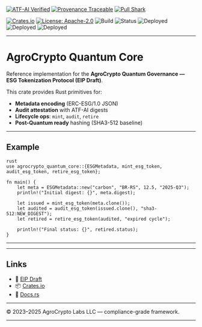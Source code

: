[![ATF-AI Verified](https://img.shields.io/badge/ATF--AI-VERIFIED-2ea44f?style=for-the-badge&logo=vercel)](https://github.com/agronetlabs/AgroPay/blob/main/docs/agropay-core-attestation.md)
[![Provenance Traceable](https://img.shields.io/badge/PROVENANCE-SIGNED-0f9d58?style=for-the-badge&logo=oci)](https://github.com/agronetlabs/AgroPay/blob/main/docs/agropay-core-attestation.md)
[![Pull Shark](https://img.shields.io/badge/PULL--SHARK-ACTIVE-0066ff?style=for-the-badge&logo=github)](https://github.com/agronetlabs/AgroPay)

[![Crates.io](https://img.shields.io/crates/v/agrocrypto-quantum-core.svg)](https://crates.io/crates/agrocrypto-quantum-core)
[![License: Apache-2.0](https://img.shields.io/badge/license-Apache--2.0-blue.svg)](https://opensource.org/licenses/Apache-2.0)
![Build](https://img.shields.io/badge/build-passing-brightgreen)
![Status](https://img.shields.io/badge/project-Verified%20Blockchain%20Infra-orange)
![Deployed](https://img.shields.io/badge/deployed-AWS-blue)
![Deployed](https://img.shields.io/badge/deployed-Cloudflare-orange)
![Deployed](https://img.shields.io/badge/deployed-OpenAI-black)

---

# AgroCrypto Quantum Core

Reference implementation for the **AgroCrypto Quantum Governance — ESG Tokenization Protocol (EIP Draft)**.

This crate provides Rust primitives for:
- **Metadata encoding** (ERC-ESG/1.0 JSON)
- **Audit attestation** with ATF-AI digests
- **Lifecycle ops**: `mint`, `audit`, `retire`
- **Post-Quantum ready** hashing (SHA3-512 baseline)

---

## Example

```
rust
use agrocrypto_quantum_core::{ESGMetadata, mint_esg_token, audit_esg_token, retire_esg_token};

fn main() {
    let meta = ESGMetadata::new("carbon", "BR-RS", 12.5, "2025-Q3");
    println!("Initial digest: {}", meta.digest);

    let issued = mint_esg_token(meta.clone());
    let audited = audit_esg_token(issued.clone(), "sha3-512:NEW_DIGEST");
    let retired = retire_esg_token(audited, "expired cycle");

    println!("Final status: {}", retired.status);
}
```
---
---

## Links

- 📜 [EIP Draft](https://github.com/agronetlabs/ethereum-EIPs/blob/eip-agrocrypto-quantum/EIPS/eip-agrocrypto-quantum.md)  
- 📦 [Crates.io](https://crates.io/crates/agrocrypto-quantum-core)  
- 🔗 [Docs.rs](https://docs.rs/agrocrypto-quantum-core)  

---

© 2023–2025 AgroCrypto Labs LLC — compliance-grade framework.

---
